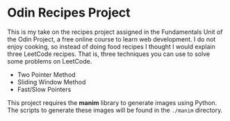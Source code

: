 # Odin Recipes Project

This is my take on the recipes project assigned in the Fundamentals Unit of the
Odin Project, a free online course to learn web development.  I do not enjoy
cooking, so instead of doing food recipes I thought I would explain three
LeetCode recipes.  That is, three techniques you can use to solve some problems
on LeetCode.

* Two Pointer Method
* Sliding Window Method
* Fast/Slow Pointers

This project requires the **manim** library to generate images using Python.
The scripts to generate these images will be found in the `./manim` directory.
